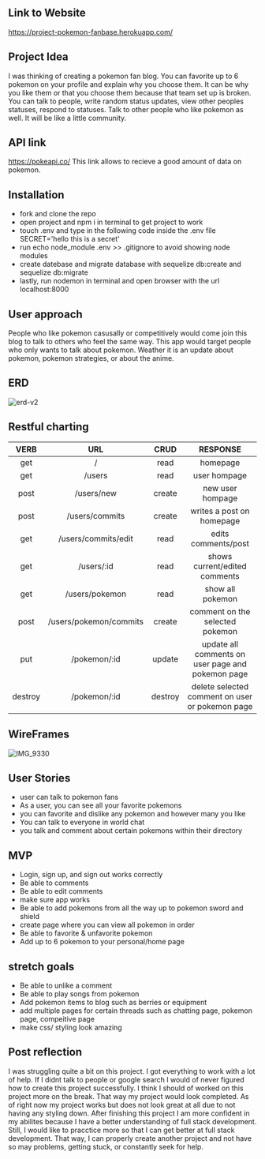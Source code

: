 ## Link to Website

https://project-pokemon-fanbase.herokuapp.com/

## Project Idea

I was thinking of creating a pokemon fan blog. You can favorite up to 6 pokemon on your profile and explain why you choose them. It can be why you like them or that you choose them because that team set up is broken. You can talk to people, write random status updates, view other peoples statuses, respond to statuses. Talk to other people who like pokemon as well. It will be like a little community. 


## API link

https://pokeapi.co/ 
This link allows to recieve a good amount of data on pokemon.

## Installation

- fork and clone the repo
- open project and npm i in terminal to get project to work
- touch .env and type in the following code inside the .env file SECRET='hello this is a secret'
- run echo node_module .env >> .gitignore to avoid showing node modules
- create datebase and migrate database with sequelize db:create and sequelize db:migrate
- lastly, run nodemon in terminal and open browser with the url localhost:8000


## User approach

People who like pokemon casusally or competitively would come join this blog to talk to others who feel the same way. This app would target people who only wants to talk about pokemon. Weather it is an update about pokemon, pokemon strategies, or about the anime.

## ERD

![erd-v2](https://user-images.githubusercontent.com/115588595/209248112-e70152c6-e4d8-4459-89b3-78f6f3d5dfec.png)



## Restful charting

| VERB        | URL      | CRUD     |  RESPONSE  | 
|:-----------:|:--------:|:--------:|:----------:|
| get         | /        | read     | homepage   |
| get         | /users   | read     | user hompage |
| post        | /users/new | create | new user hompage |
| post        | /users/commits | create | writes a post on homepage |
| get         | /users/commits/edit | read | edits comments/post |
| get         | /users/:id | read   | shows current/edited comments |
| get         | /users/pokemon | read | show all pokemon |
| post        | /users/pokemon/commits | create | comment on the selected pokemon |
| put         | /pokemon/:id | update | update all comments on user page and pokemon page |
| destroy     | /pokemon/:id | destroy | delete selected comment on user or pokemon page | 

## WireFrames

![IMG_9330](https://user-images.githubusercontent.com/115588595/209245793-904b2d8b-88bf-4054-819c-fe30cf370c55.jpg)

## User Stories

- user can talk to pokemon fans
- As a user, you can see all your favorite pokemons
- you can favorite and dislike any pokemon and however many you like
- You can talk to everyone in world chat 
- you talk and comment about certain pokemons within their directory


## MVP

- Login, sign up, and sign out works correctly
- Be able to comments
- Be able to edit comments
- make sure app works
- Be able to add pokemons from all the way up to pokemon sword and shield
- create page where you can view all pokemon in order
- Be able to favorite & unfavorite pokemon
- Add up to 6 pokemon to your personal/home page

## stretch goals

- Be able to unlike a comment
- Be able to play songs from pokemon
- Add pokemon items to blog such as berries or equipment
- add multiple pages for certain threads such as chatting page, pokemon page, compeitive page
- make css/ styling look amazing

## Post reflection 
I was struggling quite a bit on this project. I got everything to work with a lot of help. If I didnt talk to people or google search I would of never figured how to create this project successfully. I think I should of worked on this project more on the break. That way my project would look completed. As of right now my project works but does not look great at all due to not having any styling down. After finishing this project I am more confident in my abilites because I have a better understanding of full stack development. Still, I would like to pracctice more so that I can get better at full stack development. That way, I can properly create another project and not have so may problems, getting stuck, or constantly seek for help. 

